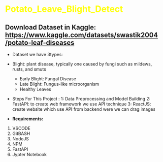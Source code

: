 # <font color='yellow'>Potato_Leave_Blight_Detect</font>

## Download Dataset in Kaggle: https://www.kaggle.com/datasets/swastik2004/potato-leaf-diseases
  - Dataset we have 3types:
  - Blight: plant disease, typically one caused by fungi such as mildews, rusts, and smuts
      - Early Blight: Fungal Disease
      - Late Blight: Fungus-like microorganism
      - Healthy Leaves

- Steps For This Project :
    1: Data Preprocessing and Model Building
    2: FastAPI: to create web framework we use API technique
    3: ReactJS: create website which use API from backend were we can drag images

- **Requirements:**
1. VSCODE
2. GitBASH
3. NodeJS
4. NPM
5. FastAPI
6. Jypter Notebook

   
